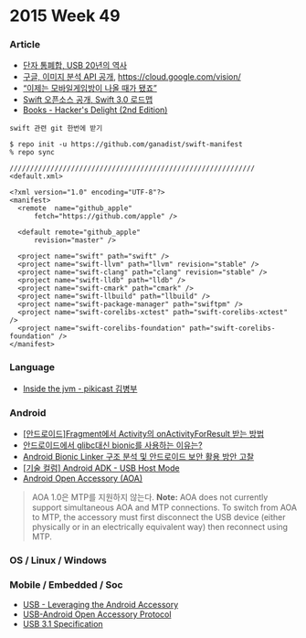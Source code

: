 2015 Week 49
=============

### Article

* [단자 통폐합, USB 20년의 역사](http://it.donga.com/22968/)
* [구글, 이미지 분석 API 공개](http://www.bloter.net/archives/245206), https://cloud.google.com/vision/
* [“이제는 모바일게임방이 나올 때가 됐죠”](http://outstanding.kr/%EC%9D%B4%EC%A0%9C%EB%8A%94-%EB%AA%A8%EB%B0%94%EC%9D%BC%EA%B2%8C%EC%9E%84%EB%B0%A9%EC%9D%B4-%EB%82%98%EC%98%AC-%EB%95%8C%EA%B0%80-%EB%90%90%EC%A3%A0/)
* [Swift 오픈소스 공개, Swift 3.0 로드맵](https://realm.io/kr/news/swift-opensource/)
* [Books - Hacker's Delight (2nd Edition)](http://www.amazon.com/dp/0321842685/ref=tsm_1_fb_lk)

```vim
swift 관련 git 한번에 받기

$ repo init -u https://github.com/ganadist/swift-manifest
% repo sync

////////////////////////////////////////////////////////////
<default.xml>

<?xml version="1.0" encoding="UTF-8"?>
<manifest>
  <remote  name="github_apple"
      fetch="https://github.com/apple" />

  <default remote="github_apple"
      revision="master" />

  <project name="swift" path="swift" />
  <project name="swift-llvm" path="llvm" revision="stable" />
  <project name="swift-clang" path="clang" revision="stable" />
  <project name="swift-lldb" path="lldb" />
  <project name="swift-cmark" path="cmark" />
  <project name="swift-llbuild" path="llbuild" />
  <project name="swift-package-manager" path="swiftpm" />
  <project name="swift-corelibs-xctest" path="swift-corelibs-xctest" />
  <project name="swift-corelibs-foundation" path="swift-corelibs-foundation" />
</manifest>

```

### Language

* [Inside the jvm - pikicast 김병부](http://www.slideshare.net/benjaminbkim9/inside-the-jvm-55722152)

### Android

* [[안드로이드]Fragment에서 Activity의 onActivityForResult 받는 방법](http://gun0912.tistory.com/43)
* [안드로이드에서 glibc대신 bionic를 사용하는 이유는?](http://iamhjoo.tistory.com/20)
* [Android Bionic Linker 구조 분석 및 안드로이드 보안 활용 방안 고찰](http://deview.kr/2013/detail.nhn?topicSeq=13)
* [[기술 컬럼] Android ADK - USB Host Mode](http://devguru.co.kr/blog/5851/)
* [Android Open Accessory (AOA)](https://source.android.com/devices/accessories/protocol.html)

> AOA 1.0은 MTP를 지원하지 않는다.
> **Note:** AOA does not currently support simultaneous AOA and MTP connections. To switch from AOA to MTP, the accessory must first disconnect the USB device (either physically or in an electrically equivalent way) then reconnect using MTP.

### OS / Linux / Windows

### Mobile / Embedded / Soc

* [USB - Leveraging the Android Accessory](https://www.google.co.kr/url?sa=t&rct=j&q=&esrc=s&source=web&cd=1&cad=rja&uact=8&ved=0ahUKEwjE3_738bzJAhXIjpQKHU3KBtIQFgghMAA&url=http%3A%2F%2Fwww.adeneo-embedded.com%2Fcontent%2Fdownload%2F21248%2F280152%2Ffile%2Fabs2013_bisson.pdf&usg=AFQjCNH5bB9j7HXyXTebUEtWMR_mUwWnHg&sig2=yrFhzbHPvGsP8N_MjgG1gA)
* [USB-Android Open Accessory Protocol](http://osidays.com/osidays/wp-content/uploads/2014/12/aoa-adk-osidays-rajeshsola.pdf)
* [USB 3.1 Specification](http://www.usb.org/developers/docs/)
